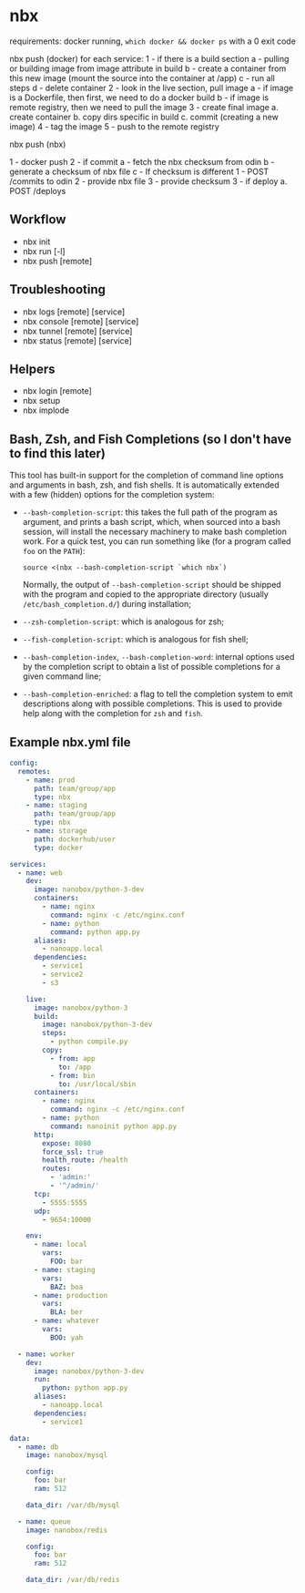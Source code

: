 # nbx

requirements:
docker running, `which docker && docker ps` with a 0 exit code

nbx push (docker)
for each service:
  1 - if there is a build section
    a - pulling or building image from image attribute in build
    b - create a container from this new image (mount the source into the container at /app)
    c - run all steps
    d - delete container
  2 - look in the live section, pull image
    a - if image is a Dockerfile, then first, we need to do a docker build
    b - if image is remote registry, then we need to pull the image
  3 - create final image
    a. create container
    b. copy dirs specific in build
    c. commit (creating a new image)
  4 - tag the image
  5 - push to the remote registry

nbx push (nbx)

1 - docker push
2 - if commit
  a - fetch the nbx checksum from odin
  b - generate a checksum of nbx file
  c - If checksum is different
    1 - POST /commits to odin
    2 - provide nbx file
    3 - provide checksum
3 - if deploy
  a. POST /deploys

## Workflow

- nbx init
- nbx run     [-l]
- nbx push    [remote]

## Troubleshooting

- nbx logs    [remote] [service]
- nbx console [remote] [service]
- nbx tunnel  [remote] [service]
- nbx status  [remote] [service]

## Helpers

- nbx login [remote]
- nbx setup
- nbx implode

## Bash, Zsh, and Fish Completions (so I don't have to find this later)

This tool has built-in support for the completion of
command line options and arguments in bash, zsh, and fish shells.
It is automatically extended with a few (hidden) options for the
completion system:

- `--bash-completion-script`: this takes the full path of the program as
   argument, and prints a bash script, which, when sourced into a bash session,
   will install the necessary machinery to make bash completion work. For a
   quick test, you can run something like (for a program called `foo` on the
   `PATH`):

   ```console
   source <(nbx --bash-completion-script `which nbx`)
   ```

   Normally, the output of `--bash-completion-script` should be shipped with
   the program and copied to the appropriate directory (usually
   `/etc/bash_completion.d/`) during installation;

- `--zsh-completion-script`: which is analogous for zsh;

- `--fish-completion-script`: which is analogous for fish shell;

- `--bash-completion-index`, `--bash-completion-word`: internal options used
   by the completion script to obtain a list of possible completions for a
   given command line;

- `--bash-completion-enriched`: a flag to tell the completion system to emit
   descriptions along with possible completions. This is used to provide help
   along with the completion for `zsh` and `fish`.

## Example nbx.yml file

```yaml
config:
  remotes:
    - name: prod
      path: team/group/app
      type: nbx
    - name: staging
      path: team/group/app
      type: nbx
    - name: storage
      path: dockerhub/user
      type: docker

services:
  - name: web
    dev:
      image: nanobox/python-3-dev
      containers:
        - name: nginx
          command: nginx -c /etc/nginx.conf
        - name: python
          command: python app.py
      aliases:
        - nanoapp.local
      dependencies:
        - service1
        - service2
        - s3

    live:
      image: nanobox/python-3
      build:
        image: nanobox/python-3-dev
        steps:
          - python compile.py
        copy:
          - from: app
            to: /app
          - from: bin
            to: /usr/local/sbin
      containers:
        - name: nginx
          command: nginx -c /etc/nginx.conf
        - name: python
          command: nanoinit python app.py
      http:
        expose: 8080
        force_ssl: true
        health_route: /health
        routes:
          - 'admin:'
          - '^/admin/'
      tcp:
        - 5555:5555
      udp:
        - 9654:10000

    env:
      - name: local
        vars:
          FOO: bar
      - name: staging
        vars:
          BAZ: boa
      - name: production
        vars:
          BLA: ber
      - name: whatever
        vars:
          BOO: yah

  - name: worker
    dev:
      image: nanobox/python-3-dev
      run:
        python: python app.py
      aliases:
        - nanoapp.local
      dependencies:
        - service1

data:
  - name: db
    image: nanobox/mysql

    config:
      foo: bar
      ram: 512

    data_dir: /var/db/mysql

  - name: queue
    image: nanobox/redis

    config:
      foo: bar
      ram: 512

    data_dir: /var/db/redis
```
